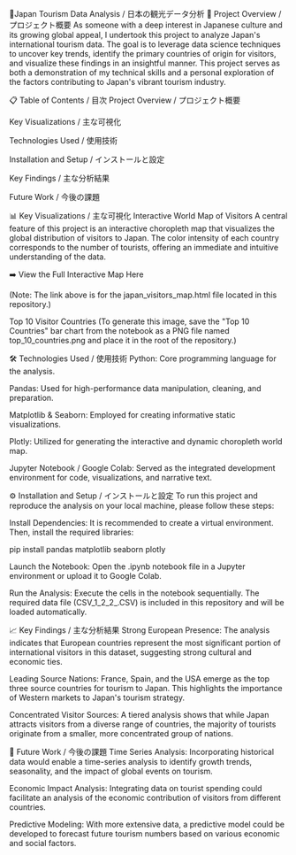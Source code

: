 🗾Japan Tourism Data Analysis / 日本の観光データ分析
📖 Project Overview / プロジェクト概要
As someone with a deep interest in Japanese culture and its growing global appeal, I undertook this project to analyze Japan's international tourism data. The goal is to leverage data science techniques to uncover key trends, identify the primary countries of origin for visitors, and visualize these findings in an insightful manner. This project serves as both a demonstration of my technical skills and a personal exploration of the factors contributing to Japan's vibrant tourism industry.

📋 Table of Contents / 目次
Project Overview / プロジェクト概要

Key Visualizations / 主な可視化

Technologies Used / 使用技術

Installation and Setup / インストールと設定

Key Findings / 主な分析結果

Future Work / 今後の課題

📊 Key Visualizations / 主な可視化
Interactive World Map of Visitors
A central feature of this project is an interactive choropleth map that visualizes the global distribution of visitors to Japan. The color intensity of each country corresponds to the number of tourists, offering an immediate and intuitive understanding of the data.

➡️ View the Full Interactive Map Here

(Note: The link above is for the japan_visitors_map.html file located in this repository.)

Top 10 Visitor Countries
(To generate this image, save the "Top 10 Countries" bar chart from the notebook as a PNG file named top_10_countries.png and place it in the root of the repository.)

🛠️ Technologies Used / 使用技術
Python: Core programming language for the analysis.

Pandas: Used for high-performance data manipulation, cleaning, and preparation.

Matplotlib & Seaborn: Employed for creating informative static visualizations.

Plotly: Utilized for generating the interactive and dynamic choropleth world map.

Jupyter Notebook / Google Colab: Served as the integrated development environment for code, visualizations, and narrative text.

⚙️ Installation and Setup / インストールと設定
To run this project and reproduce the analysis on your local machine, please follow these steps:

Install Dependencies:
It is recommended to create a virtual environment. Then, install the required libraries:

pip install pandas matplotlib seaborn plotly

Launch the Notebook:
Open the .ipynb notebook file in a Jupyter environment or upload it to Google Colab.

Run the Analysis:
Execute the cells in the notebook sequentially. The required data file (CSV_1_2_2_.CSV) is included in this repository and will be loaded automatically.

📈 Key Findings / 主な分析結果
Strong European Presence: The analysis indicates that European countries represent the most significant portion of international visitors in this dataset, suggesting strong cultural and economic ties.

Leading Source Nations: France, Spain, and the USA emerge as the top three source countries for tourism to Japan. This highlights the importance of Western markets to Japan's tourism strategy.

Concentrated Visitor Sources: A tiered analysis shows that while Japan attracts visitors from a diverse range of countries, the majority of tourists originate from a smaller, more concentrated group of nations.

🚀 Future Work / 今後の課題
Time Series Analysis: Incorporating historical data would enable a time-series analysis to identify growth trends, seasonality, and the impact of global events on tourism.

Economic Impact Analysis: Integrating data on tourist spending could facilitate an analysis of the economic contribution of visitors from different countries.

Predictive Modeling: With more extensive data, a predictive model could be developed to forecast future tourism numbers based on various economic and social factors.
